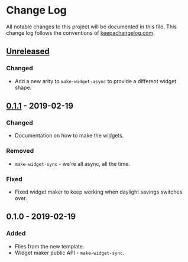 # Change Log
All notable changes to this project will be documented in this file. This change log follows the conventions of [keepachangelog.com](http://keepachangelog.com/).

## [Unreleased]
### Changed
- Add a new arity to `make-widget-async` to provide a different widget shape.

## [0.1.1] - 2019-02-19
### Changed
- Documentation on how to make the widgets.

### Removed
- `make-widget-sync` - we're all async, all the time.

### Fixed
- Fixed widget maker to keep working when daylight savings switches over.

## 0.1.0 - 2019-02-19
### Added
- Files from the new template.
- Widget maker public API - `make-widget-sync`.

[Unreleased]: https://github.com/your-name/lib/compare/0.1.1...HEAD
[0.1.1]: https://github.com/your-name/lib/compare/0.1.0...0.1.1
